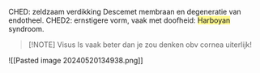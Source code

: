 CHED: zeldzaam
verdikking Descemet membraan en degeneratie van endotheel.
CHED2: ernstigere vorm, vaak met doofheid: <span style="background:#fff88f">Harboyan</span> syndroom.

> [!NOTE] Visus
> Is vaak beter dan je zou denken obv cornea uiterlijk!


![[Pasted image 20240520134938.png]]
